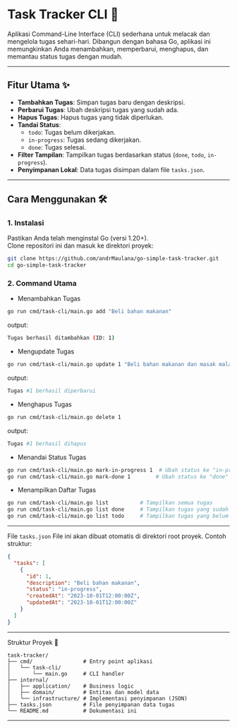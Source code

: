 # Task Tracker CLI 📝

Aplikasi Command-Line Interface (CLI) sederhana untuk melacak dan mengelola tugas sehari-hari. Dibangun dengan bahasa Go, aplikasi ini memungkinkan Anda menambahkan, memperbarui, menghapus, dan memantau status tugas dengan mudah.

---

## Fitur Utama ✨

- **Tambahkan Tugas**: Simpan tugas baru dengan deskripsi.
- **Perbarui Tugas**: Ubah deskripsi tugas yang sudah ada.
- **Hapus Tugas**: Hapus tugas yang tidak diperlukan.
- **Tandai Status**:
  - `todo`: Tugas belum dikerjakan.
  - `in-progress`: Tugas sedang dikerjakan.
  - `done`: Tugas selesai.
- **Filter Tampilan**: Tampilkan tugas berdasarkan status (`done`, `todo`, `in-progress`).
- **Penyimpanan Lokal**: Data tugas disimpan dalam file `tasks.json`.

---

## Cara Menggunakan 🛠️

### 1. Instalasi

Pastikan Anda telah menginstal Go (versi 1.20+).  
Clone repositori ini dan masuk ke direktori proyek:

```bash
git clone https://github.com/andrMaulana/go-simple-task-tracker.git
cd go-simple-task-tracker
```

### 2. Command Utama

- Menambahkan Tugas

```bash
go run cmd/task-cli/main.go add "Beli bahan makanan"
```

output:

```bash
Tugas berhasil ditambahkan (ID: 1)
```

- Mengupdate Tugas

```bash
go run cmd/task-cli/main.go update 1 "Beli bahan makanan dan masak malam"
```

output:

```bash
Tugas #1 berhasil diperbarui
```

- Menghapus Tugas

```bash
go run cmd/task-cli/main.go delete 1
```

output:

```bash
Tugas #1 berhasil dihapus
```

- Menandai Status Tugas

```bash
go run cmd/task-cli/main.go mark-in-progress 1  # Ubah status ke "in-progress"
go run cmd/task-cli/main.go mark-done 1        # Ubah status ke "done"
```

- Menampilkan Daftar Tugas

```bash
go run cmd/task-cli/main.go list          # Tampilkan semua tugas
go run cmd/task-cli/main.go list done     # Tampilkan tugas yang sudah selesai
go run cmd/task-cli/main.go list todo     # Tampilkan tugas yang belum dikerjakan
```

---

File `tasks.json`
File ini akan dibuat otomatis di direktori root proyek. Contoh struktur:

```json
{
  "tasks": [
    {
      "id": 1,
      "description": "Beli bahan makanan",
      "status": "in-progress",
      "createdAt": "2023-10-01T12:00:00Z",
      "updatedAt": "2023-10-01T12:00:00Z"
    }
  ]
}
```

---

Struktur Proyek 📂

```
task-tracker/
├── cmd/                # Entry point aplikasi
│   └── task-cli/
│       └── main.go     # CLI handler
├── internal/
│   ├── application/    # Business logic
│   ├── domain/         # Entitas dan model data
│   └── infrastructure/ # Implementasi penyimpanan (JSON)
├── tasks.json          # File penyimpanan data tugas
└── README.md           # Dokumentasi ini
```

---
